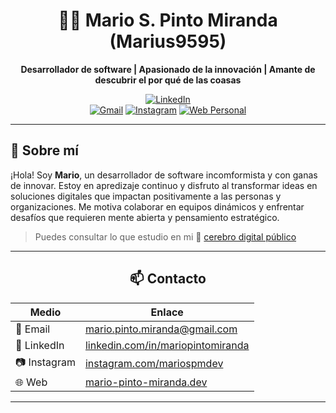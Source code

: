 <div align="center">

# 👨‍💻 Mario S. Pinto Miranda (Marius9595)

**Desarrollador de software | Apasionado de la innovación | Amante de descubrir el por qué de las coasas**

[![LinkedIn](https://img.shields.io/badge/-LinkedIn-0A66C2?style=flat-square&logo=linkedin&logoColor=white)](https://www.linkedin.com/in/mariopintomiranda/)  
[![Gmail](https://img.shields.io/badge/-Gmail-EA4335?style=flat-square&logo=gmail&logoColor=white)](mailto:mario.pinto.miranda@gmail.com)
[![Instagram](https://img.shields.io/badge/-Instagram-E4405F?style=flat-square&logo=instagram&logoColor=white)](https://www.instagram.com/mariospmdev)
[![Web Personal](https://img.shields.io/badge/Web%20Personal-24292F?style=flat-square&logo=google-chrome&logoColor=white)](https://www.mario-pinto-miranda.dev/)


---

</div>

## 👋 Sobre mí

¡Hola! Soy **Mario**, un desarrollador de software incomformista y con ganas de innovar. Estoy en apredizaje continuo y disfruto al transformar ideas en soluciones digitales que impactan positivamente a las personas y organizaciones. Me motiva colaborar en equipos dinámicos y enfrentar desafíos que requieren mente abierta y pensamiento estratégico.

> Puedes consultar lo que estudio en mi 🧠  [cerebro digital público](https://marius9595.github.io/cerebro-digital-con-quartz/)

---

<div align="center">

## 📫 Contacto

| Medio         | Enlace                                                                              |
|---------------|-------------------------------------------------------------------------------------|
| 📧 Email      | [mario.pinto.miranda@gmail.com](mailto:mario.pinto.miranda@gmail.com)               |
| 💼 LinkedIn   | [linkedin.com/in/mariopintomiranda](https://www.linkedin.com/in/mariopintomiranda/) |
| 📷 Instagram  | [instagram.com/mariospmdev](https://www.instagram.com/mariospmdev)                  |
| 🌐 Web        | [mario-pinto-miranda.dev](https://www.mario-pinto-miranda.dev/)                     |

</div>

---

